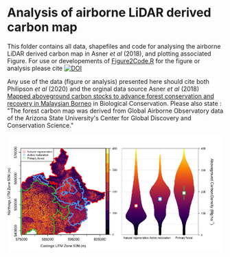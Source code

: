 # Analysis of airborne LiDAR derived carbon map

This folder contains all data, shapefiles and code for analysing the airborne LiDAR derived carbon map in Asner _et al_ (2018), and plotting associated Figure. For use or developements of [Figure2Code.R](https://raw.githubusercontent.com/PhilipsonChristopher/CarbonRecovery/master/Fig2/Figure2Code.R) for the figure or analysis please cite [![DOI](https://zenodo.org/badge/266838510.svg)](https://zenodo.org/badge/latestdoi/266838510)

Any use of the data (figure or analysis) presented here should cite both Philipson  _et al_ (2020) and the orginal data source Asner _et al_ (2018) [Mapped aboveground carbon stocks to advance forest conservation and recovery in Malaysian Borneo](https://doi.org/10.1016/j.biocon.2017.10.020) in Biological Conservation. Please also state : "The forest carbon map was derived from Global Airborne Observatory data of the Arizona State University's Center for Global Discovery and Conservation Science."

![Fig 2](https://raw.githubusercontent.com/PhilipsonChristopher/CarbonRecovery/master/Fig2/Fig2_lowRes.tiff)




